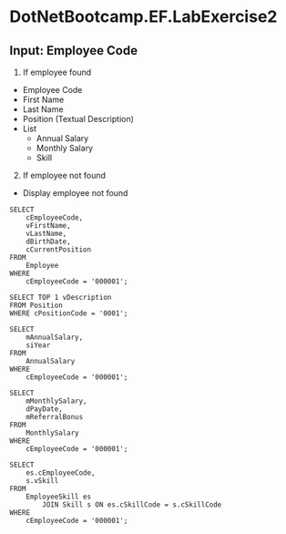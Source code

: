 # DotNetBootcamp.EF.LabExercise2

## Input: Employee Code
1. If employee found
  - Employee Code
  - First Name
  - Last Name
  - Position (Textual Description)
  - List
    - Annual Salary
    - Monthly Salary
    - Skill
2. If employee not found
  - Display employee not found
```
SELECT 
	cEmployeeCode,
	vFirstName, 
	vLastName,
	dBirthDate,
	cCurrentPosition
FROM 
	Employee
WHERE 
	cEmployeeCode = '000001';
```
```
SELECT TOP 1 vDescription 
FROM Position 
WHERE cPositionCode = '0001';

SELECT
	mAnnualSalary,
	siYear
FROM
	AnnualSalary
WHERE
	cEmployeeCode = '000001';
```
```
SELECT
	mMonthlySalary,
	dPayDate,
	mReferralBonus
FROM
	MonthlySalary
WHERE
	cEmployeeCode = '000001';
```
```
SELECT
	es.cEmployeeCode,
	s.vSkill
FROM
	EmployeeSkill es
		JOIN Skill s ON es.cSkillCode = s.cSkillCode
WHERE
	cEmployeeCode = '000001';
```


